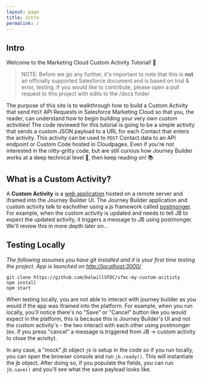 ```yaml
---
layout: page
title: Intro
permalink: /
---
```


## Intro
Welcome to the Marketing Cloud Custom Activity Tutorial! 🎉 

> NOTE: Before we go any further, it's important to note that this is __not__ an officially supported Salesforce document and is based on trial & error, testing. If you would like to contribute, please open a pull request to this project with edits to the /docs folder

The purpose of this site is to walkthrough how to build a Custom Activity that send `POST` API Requests in Salesforce Marketing Cloud so that you, the reader, can understand how to begin building your very own custom activities! The code reviewed for this tutorial is going to be a simple activity that sends a custom JSON payload to a URL for each Contact that enters the activity. This activity can be used to `POST` Contact data to an API endpoint or Custom Code hosted in Cloudpages. Even if you're not interested in the nitty-gritty code, but are still curious how Journey Builder works at a deep technical level 🚧, then keep reading on! 📚   

## What is a Custom Activity?
A __Custom Activity__ is a [web application](https://en.wikipedia.org/wiki/Web_application) hosted on a remote server and iframed into the Journey Builder UI. The Journey Builder application and custom activity talk to eachother using a js framework called [postmonger](https://developer.salesforce.com/docs/marketing/marketing-cloud/guide/using-postmonger.html). For example, when the custom activity is updated and needs to tell JB to expect the updated activity, it triggers a message to JB using postmonger. We'll review this in more depth later on...


## Testing Locally
*The following assumes you have git installed and it is your first time testing the project. App is launched on [http://localhost:3000/](http://localhost:3000/)*
```
git clone https://github.com/balwillSFDC/sfmc-my-custom-acitivty
npm install
npm start
```

When testing locally, you are not able to interact with journey builder as you would if the app was iframed into the platform. For example, when you run locally, you'll notice there's no "Save" or "Cancel" button like you would expect in the platform, this is because this is Journey Builder's UI and not the custom activity's - the two interact with each other using postmonger (ex. if you press "cancel" a message is triggered from JB -> custom activity to close the acivity). 

In any case, a "mock" jb object ```jb``` is setup in the code so if you run locally, you can open the browser console and run ```jb.ready()```. This will instantiate the jb object. After doing so, if you populate the fields, you can run ```jb.save()``` and you'll see what the save payload looks like.











